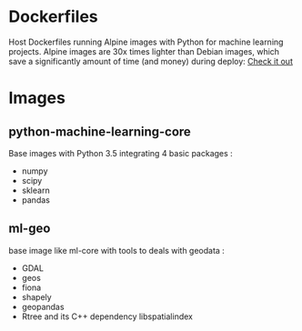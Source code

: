 # Dockerfiles

Host Dockerfiles running Alpine images with Python for machine learning projects.
Alpine images are 30x times lighter than Debian images, which save a significantly amount of time (and money) during deploy: [Check it out](https://nickjanetakis.com/blog/the-3-biggest-wins-when-using-alpine-as-a-base-docker-imagA)


# Images

## python-machine-learning-core

Base images with Python 3.5 integrating 4 basic packages : 
* numpy
* scipy
* sklearn
* pandas 

## ml-geo

base image like ml-core with tools to deals with geodata : 
* GDAL
* geos
* fiona
* shapely
* geopandas 
* Rtree and its C++ dependency libspatialindex 



